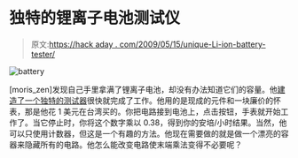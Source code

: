 # 独特的锂离子电池测试仪

> 原文:[https://hack aday . com/2009/05/15/unique-Li-ion-battery-tester/](https://hackaday.com/2009/05/15/unique-li-ion-battery-tester/)

![battery](../Images/904d2f0c6a3056b043791e3211aeba17.png "battery")

[moris_zen]发现自己手里拿满了锂离子电池，却没有办法知道它们的容量。他[建造了一个独特的测试器](http://www.instructables.com/id/Li-Ion-Battery-capacity-tester-Lithium-power-test/)很快就完成了工作。他用的是现成的元件和一块廉价的怀表，那是他花 1 美元在台湾买的。你把电路接到电池上，点击按钮，手表就开始工作了。当它停止时，你将这个数字乘以 0.38，得到你的安培/小时结果。当然，他可以只使用计数器，但这是一个有趣的方法。他现在需要做的就是做一个漂亮的容器来隐藏所有的电路。他怎么能改变电路使末端乘法变得不必要呢？